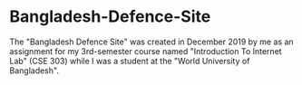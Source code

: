 # Bangladesh-Defence-Site
The "Bangladesh Defence Site" was created in December 2019 by me as an assignment for my 3rd-semester course named  "Introduction To Internet Lab" (CSE 303) while I was a student at the "World University of Bangladesh".
